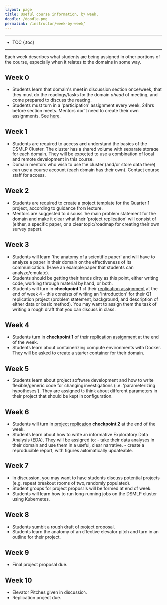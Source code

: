 ```yaml
---
layout: page
title: Useful course information, by week.
doodle: /doodle.png
permalink: /instructor/week-by-week/
---
```


---
* TOC
{:toc}

---

Each week describes what students are being assigned in other portions
of the course, especially when it relates to the domains in some way.

## Week 0

* Students learn that domain's meet in discussion section once/week,
  that they must do the readings/tasks for the domain *ahead* of
  meeting, and come prepared to discuss the reading.
* Students must turn in a 'participation' assignment every week, 24hrs
  before section meets. Mentors don't need to create their own
  assignments. See [here](/assignments/quarter-1-participation).

## Week 1

* Students are required to access and understand the basics of the
  [DSMLP Cluster](https://dsc-capstone.github.io/resources/computing/). 
  The cluster has a shared volume with separate storage for each
  domain. They will be expected to use a combination of local and
  remote development in this course.
* Domain mentors who wish to use the cluster (and/or store data there)
  can use a course account (each domain has their own). Contact course
  staff for access.

## Week 2

* Students are required to create a project template for the Quarter 1
  project, according to guidance from lecture.
* Mentors are suggested to discuss the main problem statement for the
  domain and make it clear what their 'project replication' will
  consist of (either, a specific paper, or a clear topic/roadmap for
  creating their own survey paper).

## Week 3

* Students will learn 'the anatomy of a scientific paper' and will
  have to analyze a paper in their domain on the effectiveness of its
  communication. (Have an example paper that students can
  analyze/emulate).
* Students should be getting their hands dirty as this point, either
  writing code, working through material by hand, or both.
* Students will turn in **checkpoint 1** of their [replication
  assignment]() at the end of week 4 - this consists of writing an
  'introduction' for their Q1 replication project (problem statement,
  background, and description of either data or basic method). You may
  want to assign them the task of writing a rough draft that you can
  discuss in class.
  
## Week 4

* Students turn in **checkpoint 1** of their [replication
  assignment](https://dsc-capstone.github.io/assignments/quarter-1-replication/) at the end of the week.
* Students learn about containerizing compute environments with
  Docker. They will be asked to create a starter container for their
  domain.
  
## Week 5

* Students learn about project software development and how to write
  flexible/generic code for changing investigations
  (i.e. 'parameterizing hypotheses'). They are assigned to think about
  different parameters in their project that should be kept in
  configuration.
  
## Week 6

* Students will turn in [project
  replication](https://dsc-capstone.github.io/assignments/quarter-1-replication/)
  **checkpoint 2** at the end of the week.
* Students learn about how to write an informative Exploratory Data
  Analysis (EDA). They will be assigned to:
      - take their data analyses in their domain and use them in a
        useful, clear narrative.
      - create a reproducible report, with figures automatically
        updateable.

## Week 7

* In discussion, you may want to have students discuss potential
  projects (e.g. repeat breakout rooms of two, randomly populated).
* Student groups for project proposals will be formed at end of week.
* Students will learn how to run long-running jobs on the DSMLP
  cluster using Kubernetes.

## Week 8

* Students sumbit a rough draft of project proposal.
* Students learn the anatomy of an effective elevator pitch and turn
  in an outline for their project.


## Week 9

* Final project proposal due.

## Week 10

* Elevator Pitches given in discussion.
* Replication project due.




